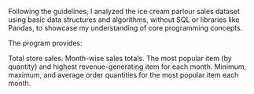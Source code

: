 Following the guidelines, I analyzed the ice cream parlour sales dataset using basic data structures and algorithms, without SQL or libraries like Pandas, to showcase my understanding of core programming concepts.

The program provides:

Total store sales.
Month-wise sales totals.
The most popular item (by quantity) and highest revenue-generating item for each month.
Minimum, maximum, and average order quantities for the most popular item each month.
